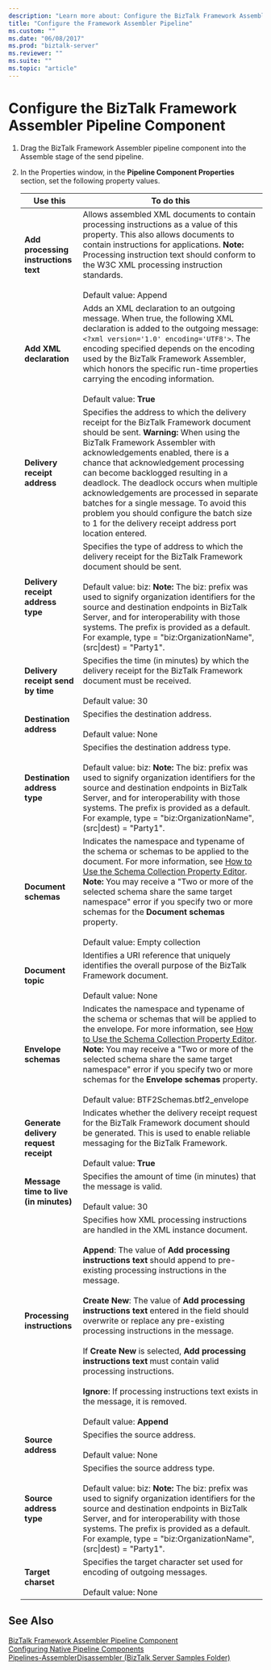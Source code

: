 ```yaml
---
description: "Learn more about: Configure the BizTalk Framework Assembler Pipeline Component"
title: "Configure the Framework Assembler Pipeline"
ms.custom: ""
ms.date: "06/08/2017"
ms.prod: "biztalk-server"
ms.reviewer: ""
ms.suite: ""
ms.topic: "article"
---
```

# Configure the BizTalk Framework Assembler Pipeline Component
  
1.  Drag the BizTalk Framework Assembler pipeline component into the Assemble stage of the send pipeline.  
  
2.  In the Properties window, in the **Pipeline Component Properties** section, set the following property values.  
  
    |Use this|To do this|  
    |--------------|----------------|  
    |**Add processing instructions text**|Allows assembled XML documents to contain processing instructions as a value of this property. This also allows documents to contain instructions for applications. **Note:**  Processing instruction text should conform to the W3C XML processing instruction standards. <br /><br /> Default value: Append|  
    |**Add XML declaration**|Adds an XML declaration to an outgoing message. When true, the following XML declaration is added to the outgoing message: `<?xml version='1.0' encoding='UTF8'>`. The encoding specified depends on the encoding used by the BizTalk Framework Assembler, which honors the specific run-time properties carrying the encoding information.<br /><br /> Default value: **True**|  
    |**Delivery receipt address**|Specifies the address to which the delivery receipt for the BizTalk Framework document should be sent. **Warning:**  When using the BizTalk Framework Assembler with acknowledgements enabled, there is a chance that acknowledgement processing can become backlogged resulting in a deadlock. The deadlock occurs when multiple acknowledgements are processed in separate batches for a single message. To avoid this problem you should configure the batch size to 1 for the delivery receipt address port location entered.|  
    |**Delivery receipt address type**|Specifies the type of address to which the delivery receipt for the BizTalk Framework document should be sent.<br /><br /> Default value: biz: **Note:**  The biz: prefix was used to signify organization identifiers for the source and destination endpoints in BizTalk Server, and for interoperability with those systems. The prefix is provided as a default. For example, type = "biz:OrganizationName", (src&#124;dest) = "Party1".|  
    |**Delivery receipt send by time**|Specifies the time (in minutes) by which the delivery receipt for the BizTalk Framework document must be received.<br /><br /> Default value: 30|  
    |**Destination address**|Specifies the destination address.<br /><br /> Default value: None|  
    |**Destination address type**|Specifies the destination address type.<br /><br /> Default value: biz: **Note:**  The biz: prefix was used to signify organization identifiers for the source and destination endpoints in BizTalk Server, and for interoperability with those systems. The prefix is provided as a default. For example, type = "biz:OrganizationName", (src&#124;dest) = "Party1".|  
    |**Document schemas**|Indicates the namespace and typename of the schema or schemas to be applied to the document. For more information, see [How to Use the Schema Collection Property Editor](../core/how-to-use-the-schema-collection-property-editor.md). **Note:**  You may receive a "Two or more of the selected schema share the same target namespace" error if you specify two or more schemas for the **Document schemas** property. <br /><br /> Default value: Empty collection|  
    |**Document topic**|Identifies a URI reference that uniquely identifies the overall purpose of the BizTalk Framework document.<br /><br /> Default value: None|  
    |**Envelope schemas**|Indicates the namespace and typename of the schema or schemas that will be applied to the envelope. For more information, see [How to Use the Schema Collection Property Editor](../core/how-to-use-the-schema-collection-property-editor.md). **Note:**  You may receive a "Two or more of the selected schema share the same target namespace" error if you specify two or more schemas for the **Envelope schemas** property. <br /><br /> Default value: BTF2Schemas.btf2_envelope|  
    |**Generate delivery request receipt**|Indicates whether the delivery receipt request for the BizTalk Framework document should be generated. This is used to enable reliable messaging for the BizTalk Framework.<br /><br /> Default value: **True**|  
    |**Message time to live (in minutes)**|Specifies the amount of time (in minutes) that the message is valid.<br /><br /> Default value: 30|  
    |**Processing instructions**|Specifies how XML processing instructions are handled in the XML instance document.<br /><br /> **Append**: The value of **Add processing instructions text** should append to pre-existing processing instructions in the message.<br /><br /> **Create New**: The value of **Add processing instructions text** entered in the field should overwrite or replace any pre-existing processing instructions in the message.<br /><br /> If **Create New** is selected, **Add processing instructions text** must contain valid processing instructions.<br /><br /> **Ignore**: If processing instructions text exists in the message, it is removed.<br /><br /> Default value: **Append**|  
    |**Source address**|Specifies the source address.<br /><br /> Default value: None|  
    |**Source address type**|Specifies the source address type.<br /><br /> Default value: biz: **Note:**  The biz: prefix was used to signify organization identifiers for the source and destination endpoints in BizTalk Server, and for interoperability with those systems. The prefix is provided as a default. For example, type = "biz:OrganizationName", (src&#124;dest) = "Party1".|  
    |**Target charset**|Specifies the target character set used for encoding of outgoing messages.<br /><br /> Default value: None|  
  
## See Also  
 [BizTalk Framework Assembler Pipeline Component](../core/biztalk-framework-assembler-pipeline-component.md)   
 [Configuring Native Pipeline Components](../core/configuring-native-pipeline-components.md)   
 [Pipelines-AssemblerDisassembler (BizTalk Server Samples Folder)](../core/pipelines-assemblerdisassembler-biztalk-server-samples-folder.md)
